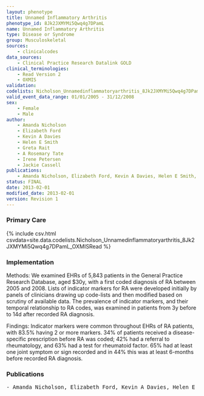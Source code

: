 ```yaml
---
layout: phenotype
title: Unnamed Inflammatory Arthritis
phenotype_id: 8Jk2JXMYMi5Qwq4g7DPamL
name: Unnamed Inflammatory Arthritis
type: Disease or Syndrome
group: Musculoskeletal
sources: 
    - clinicalcodes
data_sources:
    - Clinical Practice Research Datalink GOLD
clinical_terminologies:
    - Read Version 2
    - OXMIS
validation:
codelists: Nicholson_Unnamedinflammatoryarthritis_8Jk2JXMYMi5Qwq4g7DPamL_OXMISRead.csv
valid_event_data_range: 01/01/2005 - 31/12/2008
sex:
    - Female
    - Male
author:
    - Amanda Nicholson
    - Elizabeth Ford
    - Kevin A Davies
    - Helen E Smith
    - Greta Rait
    - A Rosemary Tate
    - Irene Petersen
    - Jackie Cassell    
publications:
    - Amanda Nicholson, Elizabeth Ford, Kevin A Davies, Helen E Smith, Greta Rait, A Rosemary Tate, Irene Petersen, Jackie Cassell, Optimising Use of Electronic Health Records to Describe the Presentation of Rheumatoid Arthritis in Primary Care A Strategy for Developing Code Lists. PLoS ONE, 8:2, 2013.
status: FINAL
date: 2013-02-01
modified_date: 2013-02-01
version: Revision 1
---
```


### Primary Care

{% include csv.html csvdata=site.data.codelists.Nicholson_Unnamedinflammatoryarthritis_8Jk2JXMYMi5Qwq4g7DPamL_OXMISRead %}

### Implementation

Methods: We examined EHRs of 5,843 patients in the General Practice Research Database, aged $30y, with a first coded
diagnosis of RA between 2005 and 2008. Lists of indicator markers for RA were developed initially by panels of clinicians
drawing up code-lists and then modified based on scrutiny of available data. The prevalence of indicator markers, and their
temporal relationship to RA codes, was examined in patients from 3y before to 14d after recorded RA diagnosis.

Findings: Indicator markers were common throughout EHRs of RA patients, with 83.5% having 2 or more markers. 34% of
patients received a disease-specific prescription before RA was coded; 42% had a referral to rheumatology, and 63% had a
test for rheumatoid factor. 65% had at least one joint symptom or sign recorded and in 44% this was at least 6-months
before recorded RA diagnosis.

### Publications

<pre>
- Amanda Nicholson, Elizabeth Ford, Kevin A Davies, Helen E Smith, Greta Rait, A Rosemary Tate, Irene Petersen, Jackie Cassell, Optimising Use of Electronic Health Records to Describe the Presentation of Rheumatoid Arthritis in Primary Care A Strategy for Developing Code Lists. PLoS ONE, 8:2, 2013.
</pre>
